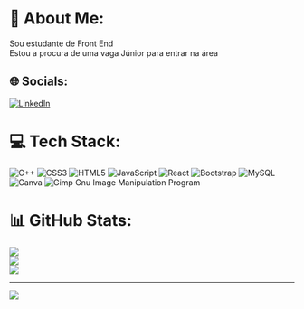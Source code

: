 # 💫 About Me:
Sou estudante de Front End<br>Estou a procura de uma vaga Júnior para entrar na área


## 🌐 Socials:
[![LinkedIn](https://img.shields.io/badge/LinkedIn-%230077B5.svg?logo=linkedin&logoColor=white)](https://linkedin.com/in/https://www.linkedin.com/in/lucas-poli-9132b0201/) 

# 💻 Tech Stack:
![C++](https://img.shields.io/badge/c++-%2300599C.svg?style=flat&logo=c%2B%2B&logoColor=white) ![CSS3](https://img.shields.io/badge/css3-%231572B6.svg?style=flat&logo=css3&logoColor=white) ![HTML5](https://img.shields.io/badge/html5-%23E34F26.svg?style=flat&logo=html5&logoColor=white) ![JavaScript](https://img.shields.io/badge/javascript-%23323330.svg?style=flat&logo=javascript&logoColor=%23F7DF1E) ![React](https://img.shields.io/badge/react-%2320232a.svg?style=flat&logo=react&logoColor=%2361DAFB) ![Bootstrap](https://img.shields.io/badge/bootstrap-%23563D7C.svg?style=flat&logo=bootstrap&logoColor=white) ![MySQL](https://img.shields.io/badge/mysql-%2300f.svg?style=flat&logo=mysql&logoColor=white) ![Canva](https://img.shields.io/badge/Canva-%2300C4CC.svg?style=flat&logo=Canva&logoColor=white) ![Gimp Gnu Image Manipulation Program](https://img.shields.io/badge/Gimp-657D8B?style=flat&logo=gimp&logoColor=FFFFFF)
# 📊 GitHub Stats:
![](https://github-readme-stats.vercel.app/api?username=LucasPolidev&theme=dark&hide_border=true&include_all_commits=true&count_private=false)<br/>
![](https://github-readme-streak-stats.herokuapp.com/?user=LucasPolidev&theme=dark&hide_border=true)<br/>
![](https://github-readme-stats.vercel.app/api/top-langs/?username=LucasPolidev&theme=dark&hide_border=true&include_all_commits=true&count_private=false&layout=compact)

---
[![](https://visitcount.itsvg.in/api?id=LucasPolidev&icon=0&color=0)](https://visitcount.itsvg.in)

<!-- Proudly created with GPRM ( https://gprm.itsvg.in ) -->